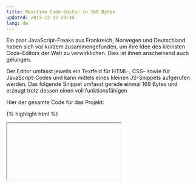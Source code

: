 ```yaml
---
title: Realtime Code-Editor in 160 Bytes
updated: 2013-12-12 20:38
lang: de
---
```


Ein paar JavaScript-Freaks aus Frankreich, Norwegen und Deutschland haben sich vor kurzem zusammengefunden, um ihre Idee des kleinsten Code-Editors der Welt zu verwirklichen. Dies ist ihnen anscheinend auch gelungen.

Der Editor umfasst jeweils ein Textfeld für HTML-, CSS- sowie für JavaScript-Codes und kann mittels eines kleinen JS-Snippets aufgerufen werden. Das folgende Snippet umfasst gerade einmal 169 Bytes und erzeugt trotz dessen einen voll funktionsfähigen

Hier der gesamte Code für das Projekt:

{% highlight html %}
<body oninput='e.firstChild.srcdoc=t2[v="value"]+"<script>"+t0[v]+"</script><style>"+t1[v]'onload='for(i=3;i--;)e.innerHTML+="<textarea id=t"+i+" rows=9>"'id=e><iframe>
{% endhighlight %}

Auf der [Homepage][1] des Projekts kann nach außerdem noch zwischen zwei weiteren Ausführungen gewählt werden, die dann je nach Variation auch die Möglichkeit bieten, die erzeugten Outputs mittels einer URL zu teilen.

Hierfür ist (wie sich einige unter euch jetzt denken werden) keine Datenbank nötig. Warum? - Ganz einfach: Die eingegebenen HTML-, JS- und CSS-Codes werden formatiert und direkt in der URL gesichert.

Wer möchte kann sich dann auch noch aus 6 verschiedenen Anordnungen der einzelnen Textboxen wählen. Andernfalls können alle Teile des Editors natürlich mittels CSS nach Wunsch designtechnisch angepasst werden.

[1]: http://xem.github.io/miniCodeEditor/minimal.html